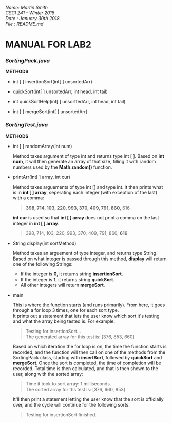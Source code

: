 _Name: Martin Smith_  
_CSCI 241 - Winter 2018_  
_Date : January 30th 2018_  
_File : README.md_

# MANUAL FOR LAB2
 
### **_SortingPack.java_**
 **METHODS**
  * int [ ] insertionSort(int[ ] unsortedArr)  
   
  * quickSort(int[ ] unsortedArr, int head, int tail)  
   
  * int quickSortHelp(int[ ] unsorttedArr, int head, int tail)  
   
  * int [ ] mergeSort(int[ ] unsortedArr)  
   
   
 ### **_SortingTest.java_**
 **METHODS**
  * int [ ] randomArray(int num)  
     
     Method takes argument of type int and returns type int [ ]. Based on **int num**, it will then generate an array of that size, filling it with random numbers used by the **Math.random()** function. 
   
  * printArr(int[ ] array, int cur)  
  
     Method takes arguements of type int [] and type int. It then prints what is in **int [ ] array**, seperating each integer (with exception of the last) with a comma:
     >**398, 714, 103, 220, 993, 370, 409, 791, 860,** 616  
     
     **int cur** is used so that **int [ ] array** does not print a comma on the last integer in **int [ ] array**.  
     
     >398, 714, 103, 220, 993, 370, 409, 791, 860, **616**
        
  * String display(int sortMethod)  
  
     Method takes an arguement of type integer, and returns type String. Based on what integer is passed through this method, **display** will return one of the following Strings:
     * If the integer is **0**, it returns string **insertionSort**.  
     * If the integer is **1**, it returns string **quickSort**.
     * All other integers will return **mergeSort**.
   
  * main  
   
    This is where the function starts (and runs primarily). From here, it goes through a for loop 3 times, one for each sort type.  
   It prints out a statement that lets the user know which sort it's testing and what the array being tested is. For example:
    >Testing for insertionSort...  
    >The generated array for this test is: [376, 853, 660]  
   
    Based on which iteration the for loop is on, the time the function starts is recorded, and the function will then call on one of the methods from the SortingPack class, starting with **insertSort**, followed by **quickSort** and **mergeSort**. Once the sort is completed, the time of completion will be recorded. Total time is then calculated, and that is then shown to the user, along with the sorted array:  
    >Time it took to sort array: 1 milliseconds.  
    >The sorted array for ths test is: [376, 660, 853]  
   
    It'll then print a statement letting the user know that the sort is officially over, and the cycle will continue for the following sorts.  
    >Testing for insertionSort finished.
